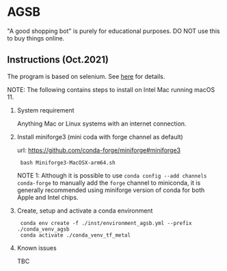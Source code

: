 # AGSB

"A good shopping bot" is purely for educational purposes. DO NOT use this to buy things online.

## Instructions (Oct.2021)

The program is based on selenium. See [here](https://pypi.org/project/selenium/) for details.

NOTE: The following contains steps to install on Intel Mac running macOS 11.

1. System requirement

    Anything Mac or Linux systems with an internet connection.

2. Install miniforge3 (mini coda with forge channel as default)

   url: <https://github.com/conda-forge/miniforge#miniforge3>

        bash Miniforge3-MacOSX-arm64.sh

   NOTE 1: Although it is possible to use `conda config --add channels conda-forge`  to manually add the `forge` channel to miniconda, it is generally recommended using miniforge version of conda for both Apple and Intel chips.

3. Create, setup and activate a conda environment

        conda env create -f ./inst/environment_agsb.yml --prefix ./conda_venv_agsb
        conda activate ./conda_venv_tf_metal

4. Known issues

    TBC

